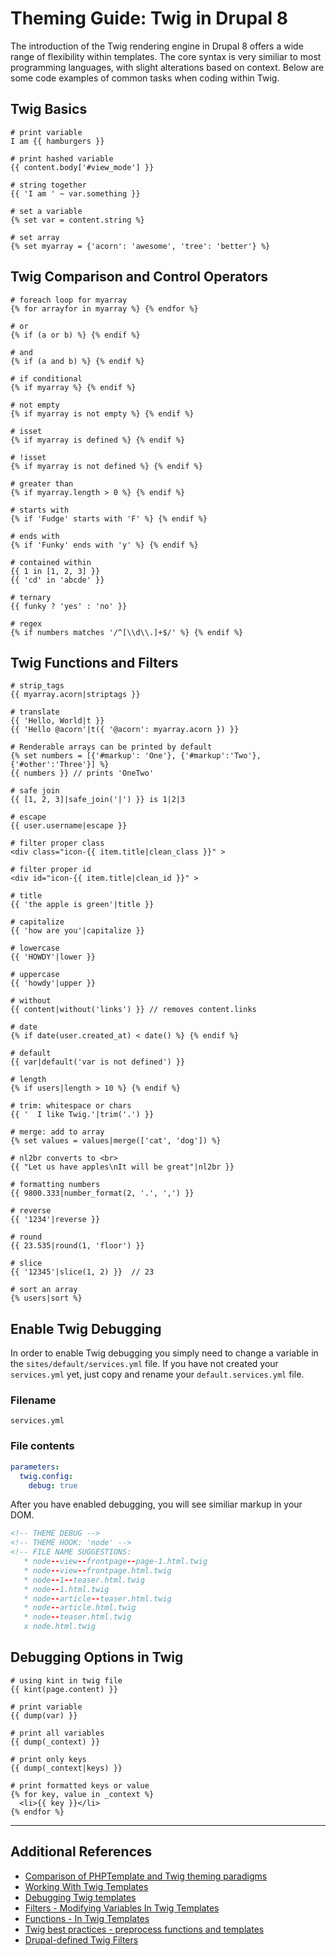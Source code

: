 # Theming Guide: Twig in Drupal 8

The introduction of the Twig rendering engine in Drupal 8 offers a wide range of flexibility within templates. The core syntax is very similiar to most programming languages, with slight alterations based on context. Below are some code examples of common tasks when coding within Twig.


## Twig Basics

```twig
# print variable 
I am {{ hamburgers }}

# print hashed variable 
{{ content.body['#view_mode'] }}

# string together
{{ 'I am ' ~ var.something }}

# set a variable
{% set var = content.string %}

# set array
{% set myarray = {'acorn': 'awesome', 'tree': 'better'} %}
```


## Twig Comparison and Control Operators

```twig
# foreach loop for myarray
{% for arrayfor in myarray %} {% endfor %}

# or
{% if (a or b) %} {% endif %} 

# and
{% if (a and b) %} {% endif %} 

# if conditional
{% if myarray %} {% endif %}

# not empty 
{% if myarray is not empty %} {% endif %}

# isset 
{% if myarray is defined %} {% endif %}

# !isset
{% if myarray is not defined %} {% endif %}

# greater than 
{% if myarray.length > 0 %} {% endif %} 

# starts with 
{% if 'Fudge' starts with 'F' %} {% endif %}

# ends with 
{% if 'Funky' ends with 'y' %} {% endif %}

# contained within  
{{ 1 in [1, 2, 3] }}
{{ 'cd' in 'abcde' }}

# ternary 
{{ funky ? 'yes' : 'no' }} 

# regex 
{% if numbers matches '/^[\\d\\.]+$/' %} {% endif %}
```


## Twig Functions and Filters

```twig
# strip_tags
{{ myarray.acorn|striptags }} 

# translate 
{{ 'Hello, World|t }} 
{{ 'Hello @acorn'|t({ '@acorn': myarray.acorn }) }}

# Renderable arrays can be printed by default 
{% set numbers = [{'#markup': 'One'}, {'#markup':'Two'}, {'#other':'Three'}] %}
{{ numbers }} // prints 'OneTwo' 

# safe join 
{{ [1, 2, 3]|safe_join('|') }} is 1|2|3

# escape 
{{ user.username|escape }}

# filter proper class
<div class="icon-{{ item.title|clean_class }}" >

# filter proper id
<div id="icon-{{ item.title|clean_id }}" >

# title
{{ 'the apple is green'|title }}

# capitalize
{{ 'how are you'|capitalize }}

# lowercase
{{ 'HOWDY'|lower }}

# uppercase
{{ 'howdy'|upper }}

# without 
{{ content|without('links') }} // removes content.links

# date 
{% if date(user.created_at) < date() %} {% endif %} 

# default 
{{ var|default('var is not defined') }}

# length  
{% if users|length > 10 %} {% endif %}

# trim: whitespace or chars  
{{ '  I like Twig.'|trim('.') }}

# merge: add to array 
{% set values = values|merge(['cat', 'dog']) %} 

# nl2br converts to <br>
{{ "Let us have apples\nIt will be great"|nl2br }} 

# formatting numbers
{{ 9800.333|number_format(2, '.', ',') }}

# reverse
{{ '1234'|reverse }}

# round
{{ 23.535|round(1, 'floor') }}

# slice
{{ '12345'|slice(1, 2) }}  // 23

# sort an array 
{% users|sort %}
```


## Enable Twig Debugging

In order to enable Twig debugging you simply need to change a variable in the `sites/default/services.yml` file. If you have not created your `services.yml` yet, just copy and rename your  `default.services.yml` file. 

### Filename

`services.yml`

### File contents

```yaml
parameters:
  twig.config:
    debug: true
```

After you have enabled debugging, you will see similiar markup in your DOM.

```html
<!-- THEME DEBUG -->
<!-- THEME HOOK: 'node' -->
<!-- FILE NAME SUGGESTIONS:
   * node--view--frontpage--page-1.html.twig
   * node--view--frontpage.html.twig
   * node--1--teaser.html.twig
   * node--1.html.twig
   * node--article--teaser.html.twig
   * node--article.html.twig
   * node--teaser.html.twig
   x node.html.twig
```


## Debugging Options in Twig 

```twig
# using kint in twig file 
{{ kint(page.content) }}

# print variable
{{ dump(var) }}

# print all variables
{{ dump(_context) }}

# print only keys 
{{ dump(_context|keys) }}

# print formatted keys or value 
{% for key, value in _context %}
  <li>{{ key }}</li>
{% endfor %}
```


---

## Additional References
* [Comparison of PHPTemplate and Twig theming paradigms](https://www.drupal.org/node/1918824)
* [Working With Twig Templates](https://www.drupal.org/node/2186401)
* [Debugging Twig templates](https://www.drupal.org/node/1906392)
* [Filters - Modifying Variables In Twig Templates](https://www.drupal.org/node/2357633)
* [Functions - In Twig Templates](https://www.drupal.org/node/2486991)
* [Twig best practices - preprocess functions and templates](https://www.drupal.org/node/1920746)
* [Drupal-defined Twig Filters](https://api.drupal.org/api/drupal/core%21lib%21Drupal%21Core%21Template%21TwigExtension.php/function/TwigExtension%3A%3AgetFilters/8)
